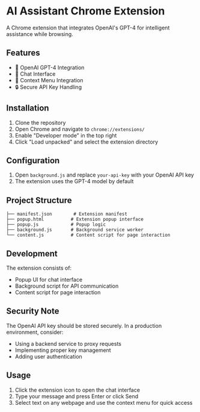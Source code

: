 # AI Assistant Chrome Extension

A Chrome extension that integrates OpenAI's GPT-4 for intelligent assistance while browsing.

## Features

- 🤖 OpenAI GPT-4 Integration
- 💬 Chat Interface
- 📝 Context Menu Integration
- 🔒 Secure API Key Handling

## Installation

1. Clone the repository
2. Open Chrome and navigate to `chrome://extensions/`
3. Enable "Developer mode" in the top right
4. Click "Load unpacked" and select the extension directory

## Configuration

1. Open `background.js` and replace `your-api-key` with your OpenAI API key
2. The extension uses the GPT-4 model by default

## Project Structure

```
├── manifest.json        # Extension manifest
├── popup.html          # Extension popup interface
├── popup.js            # Popup logic
├── background.js       # Background service worker
└── content.js          # Content script for page interaction
```

## Development

The extension consists of:

- Popup UI for chat interface
- Background script for API communication
- Content script for page interaction

## Security Note

The OpenAI API key should be stored securely. In a production environment, consider:
- Using a backend service to proxy requests
- Implementing proper key management
- Adding user authentication

## Usage

1. Click the extension icon to open the chat interface
2. Type your message and press Enter or click Send
3. Select text on any webpage and use the context menu for quick access
